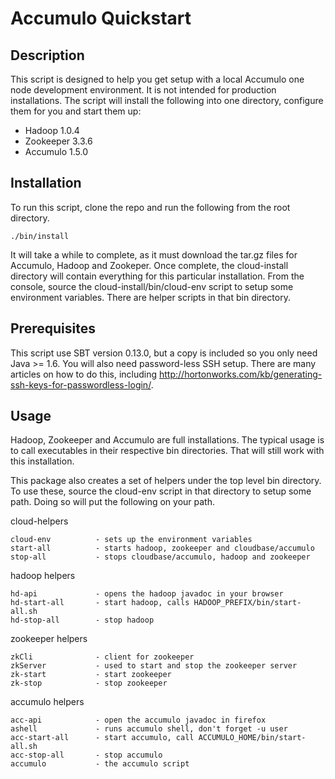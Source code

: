 # Accumulo Quickstart

## Description
This script is designed to help you get setup with a local Accumulo
one node development environment.  It is not intended for production installations.  The script will install the following into one directory, configure them for you and start them up:

- Hadoop 1.0.4
- Zookeeper 3.3.6
- Accumulo 1.5.0


## Installation
To run this script, clone the repo and run the following from the root directory.

    ./bin/install

It will take a while to complete, as it must download the tar.gz files
for Accumulo, Hadoop and Zookeper.  Once complete, the cloud-install
directory will contain everything for this particular installation.
From the console, source the cloud-install/bin/cloud-env script to
setup some environment variables.  There are helper scripts in that
bin directory.

##  Prerequisites

This script use SBT version 0.13.0, but a copy is included so you only
need Java >= 1.6. You will also need password-less SSH setup.  There
are many articles on how to do this, including
http://hortonworks.com/kb/generating-ssh-keys-for-passwordless-login/.

## Usage

Hadoop, Zookeeper and Accumulo are full installations.  The typical
usage is to call executables in their respective bin directories.
That will still work with this installation.

This package also creates a set of helpers under the top level bin
directory.  To use these, source the cloud-env script in that
directory to setup some path.  Doing so will put the following on your path.

cloud-helpers

    cloud-env          - sets up the environment variables
    start-all          - starts hadoop, zookeeper and cloudbase/accumulo
    stop-all           - stops cloudbase/accumulo, hadoop and zookeeper

hadoop helpers

    hd-api             - opens the hadoop javadoc in your browser
    hd-start-all       - start hadoop, calls HADOOP_PREFIX/bin/start-all.sh
    hd-stop-all        - stop hadoop

zookeeper helpers

    zkCli              - client for zookeeper
    zkServer           - used to start and stop the zookeeper server
    zk-start           - start zookeeper
    zk-stop            - stop zookeeper

accumulo helpers

    acc-api            - open the accumulo javadoc in firefox
    ashell             - runs accumulo shell, don't forget -u user
    acc-start-all      - start accumulo, call ACCUMULO_HOME/bin/start-all.sh
    acc-stop-all       - stop accumulo
    accumulo           - the accumulo script
